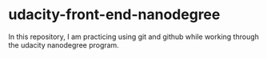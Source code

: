 # udacity-front-end-nanodegree
In this repository, I am practicing using git and github while working through the udacity nanodegree program.
